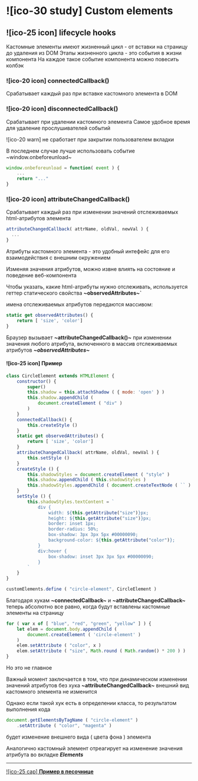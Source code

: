 # ![ico-30 study] Custom elements

## ![ico-25 icon] lifecycle hooks

Кастомные элементы имеют жизненный цикл - от вставки на страницу до удаления из DOM
Этапы жизненного цикла - это события в жизни компонента
На каждое такое событие компонента можно повесить колбэк

### ![ico-20 icon] connectedCallback()

Срабатывает каждый раз при вставке кастомного элемента в DOM

### ![ico-20 icon] disconnectedCallback()

Срабатывает при удалении кастомного элемента
Самое удобное время для удаление прослушивателей событий

![ico-20 warn] не сработает при закрытии пользователем вкладки

В последнем случае лучше использовать событие ~window.onbeforeunload~

~~~js
window.onbeforeunload = function( event ) {
    ...
    return "..."
}
~~~


### ![ico-20 icon] attributeChangedCallback()

Срабатывает каждый раз при изменении значений отслеживаемых html-атрибутов элемента

~~~javascript
attributeChangedCallback( attrName, oldVal, newVal ) {
  ...
}
~~~

Атрибуты кастомного элемента - это удобный интефейс для его взаимодействия с внешним окружением

Изменяя значения атрибутов, можно извне влиять на состояние и поведение веб-компонента

Чтобы указать, какие html-атрибуты нужно отслеживать, используется геттер статического свойства **~observedAttributes~`**

имена отслеживаемых атрибутов передаются массивом:

~~~javascript
static get observedAttributes() {
    return [ 'size', 'color']
}
~~~

Браузер вызывает **~attributeChangedCallback()~** при изменении значения любого атрибута, включенного в массив отслеживаемых атрибутов **_~observedAttributes~_**

#### ![ico-25 icon] Пример

~~~~javascript
class CircleElement extends HTMLElement {
    constructor() {
        super()
        this.shadow = this.attachShadow ( { mode: 'open' } )
        this.shadow.appendChild (
            document.createElement ( "div" )
        )
    }
    connectedCallback() {
        this.createStyle ()
    }
    static get observedAttributes() {
        return [ 'size', 'color']
    }
    attributeChangedCallback( attrName, oldVal, newVal ) {
        this.setStyle ()
    }
    createStyle () {
        this.shadowStyles = document.createElement ( "style" )
        this.shadow.appendChild ( this.shadowStyles )
        this.shadowStyles.appendChild ( document.createTextNode ( `` ) )
    }
    setStyle () {
        this.shadowStyles.textContent = `
            div {
                width: ${this.getAttribute("size")}px;
                height: ${this.getAttribute("size")}px;
                border: inset 1px;
                border-radius: 50%;
                box-shadow: 3px 3px 5px #00000090;
                background-color: ${this.getAttribute("color")};
            }
            div:hover {
                box-shadow: inset 3px 3px 5px #00000090;
            }
        `
    }
}

customElements.define ( "circle-element", CircleElement )
~~~~

Благодаря хукам **~connectedCallback~** и **~attributeChangedCallback~** теперь абсолютно все равно, когда будут вставлены кастомные элементы на страницу

~~~javascript
for ( var x of [ "blue", "red", "green", "yellow" ] ) {
    let elem = document.body.appendChild (
        document.createElement ( 'circle-element' )
    )
    elem.setAttribute ( "color", x )
    elem.setAttribute ( "size", Math.round ( Math.random() * 200 ) )
}
~~~

Но это не главное

Важный момент заключается в том, что при динамическом изменении значений атрибутов без хука **~attributeChangedCallback~** внешний вид кастомного элемента не изменится

Однако если такой хук есть в определении класса, то результатом выполнения кода

~~~javascript
document.getElementsByTagName ( "circle-element" )
    .setAttribute ( "color", "magenta" )
~~~

будет изменение внешнего вида ( цвета фона ) элемента

Аналогично кастомный элемент отреагирует на изменение значения атрибута во вкладке **_Elements_**

______________________________________________

[![ico-25 cap] **Пример в песочнице**](https://repl.it/@garevna/customElements-lifecycle-hooks)
